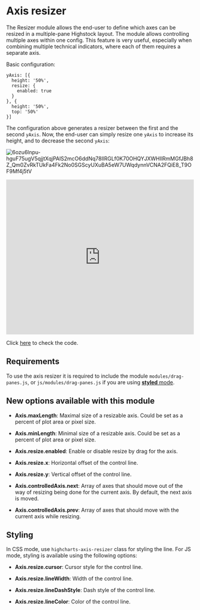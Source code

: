 Axis resizer
===

The Resizer module allows the end-user to define which axes can be resized in a multiple-pane Highstock layout. The module allows controlling multiple axes within one config. This feature is very useful, especially when combining multiple technical indicators, where each of them requires a separate axis.

Basic configuration:

    
    yAxis: [{
      height: '50%',
      resize: {
        enabled: true
      }
    }, {
      height: '50%',
      top: '50%'
    }]
    

The configuration above generates a resizer between the first and the second `yAxis`. Now, the end-user can simply resize one `yAxis` to increase its height, and to decrease the second `yAxis`:

![6ozu6lnpu-hguF75ugV5qjjtXqjPAlS2mcO6ddNq78llRGLf0K70OHQYJXWHIlRmMGfJBh8Z_Qm0ZvRkTUkFa4Fk2No0SGScyUXuBA5eW7UWqdynnVCNA2FQiE8_T9OF9Mf4j5tV](https://lh5.googleusercontent.com/6ozu6lnpu-hguF75ugV5qjjtXqjPAlS2mcO6ddNq78llRGLf0K70OHQYJXWHIlRmMGfJBh8Z_Qm0ZvRkTUkFa4Fk2No0SGScyUXuBA5eW7UWqdynnVCNA2FQiE8_T9OF9Mf4j5tV)

<iframe style="width: 100%; height: 416px; border: none;" src=https://www.highcharts.com/samples/embed/stock/demo/candlestick-and-volume allow="fullscreen"></iframe>

Click [here](https://jsfiddle.net/gh/get/library/pure/highcharts/highcharts/tree/master/samples/stock/demo/candlestick-and-volume/) to check the code.

Requirements
------------

To use the axis resizer it is required to include the module `modules/drag-panes.js`, or `js/modules/drag-panes.js` if you are using [**styled** mode](/docs/chart-design-and-style/style-by-css).

New options available with this module
--------------------------------------

*   **Axis.maxLength**: Maximal size of a resizable axis. Could be set as a percent of plot area or pixel size.
    
*   **Axis.minLength**: Minimal size of a resizable axis. Could be set as a percent of plot area or pixel size.
    
*   **Axis.resize.enabled**: Enable or disable resize by drag for the axis.
    
*   **Axis.resize.x**: Horizontal offset of the control line.
    
*   **Axis.resize.y**: Vertical offset of the control line.
    
*   **Axis.controlledAxis.next**: Array of axes that should move out of the way of resizing being done for the current axis. By default, the next axis is moved.
    
*   **Axis.controlledAxis.prev**: Array of axes that should move with the current axis while resizing.
    

Styling
-------

In CSS mode, use `highcharts-axis-resizer` class for styling the line. For JS mode, styling is available using the following options:

*   **Axis.resize.cursor**: Cursor style for the control line.
    
*   **Axis.resize.lineWidth**: Width of the control line.
    
*   **Axis.resize.lineDashStyle**: Dash style of the control line.
    
*   **Axis.resize.lineColor**: Color of the control line.
